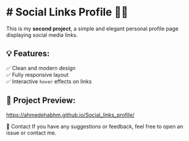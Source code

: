 # # Social Links Profile 🎨🌐

This is my **second project**, a simple and elegant personal profile page displaying social media links.

## 💡 Features:
✅ Clean and modern design  
✅ Fully responsive layout  
✅ Interactive `hover` effects on links  

## 📸 Project Preview:
https://ahmedehabhm.github.io/Social_links_profile/

📩 Contact If you have any suggestions or feedback, feel free to open an issue or contact me.

